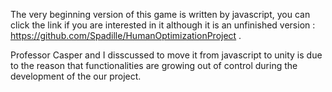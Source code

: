   The very beginning version of this game is written by javascript, you can click the link if you are interested in it although it is 
an unfinished version : https://github.com/Spadille/HumanOptimizationProject .

  Professor Casper and I disscussed to move it from javascript to unity is due to the reason that functionalities are growing out of control during the development of the our project. 
